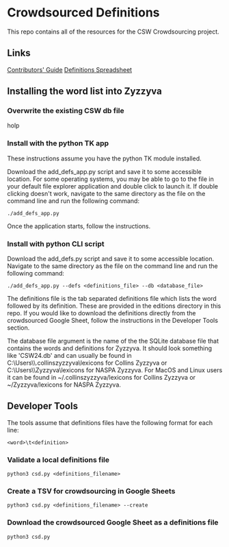 # Crowdsourced Definitions

This repo contains all of the resources for the CSW Crowdsourcing project.

## Links

[Contributors' Guide](https://docs.google.com/document/d/1ZPDaUxzdBAhBfuN1Hg8OK1_tw5pbt020p4X4Stjww80)
[Definitions Spreadsheet](https://docs.google.com/spreadsheets/d/1Msy6NKnhxCoBF23IwlfemSCZpgacJND4sWTQpvi7LZ4)

## Installing the word list into Zyzzyva

### Overwrite the existing CSW db file

holp

### Install with the python TK app

These instructions assume you have the python TK module installed.

Download the add_defs_app.py script and save it to some accessible location. For some operating systems, you may be able to go to the file in your default file explorer application and double click to launch it. If double clicking doesn't work, navigate to the same directory as the file on the command line and run the following command:

```
./add_defs_app.py
```

Once the application starts, follow the instructions.

### Install with python CLI script

Download the add_defs.py script and save it to some accessible location. Navigate to the same directory as the file on the command line and run the following command:

```
./add_defs_app.py --defs <definitions_file> --db <database_file>
```

The definitions file is the tab separated definitions file which lists the word followed by its definition. These are provided in the editions directory in this repo. If you would like to download the definitions directly from the crowdsourced Google Sheet, follow the instructions in the Developer Tools section.

The database file argument is the name of the the SQLite database file that contains the words and definitions for Zyzzyva. It should look something like 'CSW24.db' and can usually be found in C:\\Users\\<name>\\.collinszyzzyva\\lexicons for Collins Zyzzyva or C:\\Users\\<name>\\Zyzzyva\\lexicons for NASPA Zyzzyva. For MacOS and Linux users it can be found in ~/.collinszyzzyva/lexicons for Collins Zyzzyva or ~/Zyzzyva/lexicons for NASPA Zyzzyva.

## Developer Tools

The tools assume that definitions files have the following format for each line:

```
<word>\t<definition>
```

### Validate a local definitions file
```
python3 csd.py <definitions_filename>
```

### Create a TSV for crowdsourcing in Google Sheets
```
python3 csd.py <definitions_filename> --create
```

### Download the crowdsourced Google Sheet as a definitions file
```
python3 csd.py
```